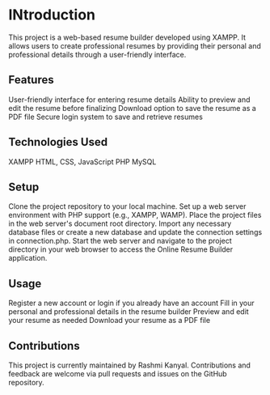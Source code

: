 # INtroduction
This project is a web-based resume builder developed using XAMPP. It allows users to create professional resumes by providing their personal and professional details through a user-friendly interface.
## Features
User-friendly interface for entering resume details
Ability to preview and edit the resume before finalizing
Download option to save the resume as a PDF file
Secure login system to save and retrieve resumes
## Technologies Used
XAMPP
HTML, CSS, JavaScript
PHP
MySQL
## Setup
Clone the project repository to your local machine.
Set up a web server environment with PHP support (e.g., XAMPP, WAMP).
Place the project files in the web server's document root directory.
Import any necessary database files or create a new database and update the connection settings in connection.php.
Start the web server and navigate to the project directory in your web browser to access the Online Resume Builder application.
## Usage
Register a new account or login if you already have an account
Fill in your personal and professional details in the resume builder
Preview and edit your resume as needed
Download your resume as a PDF file
## Contributions
This project is currently maintained by Rashmi Kanyal. Contributions and feedback are welcome via pull requests and issues on the GitHub repository.
